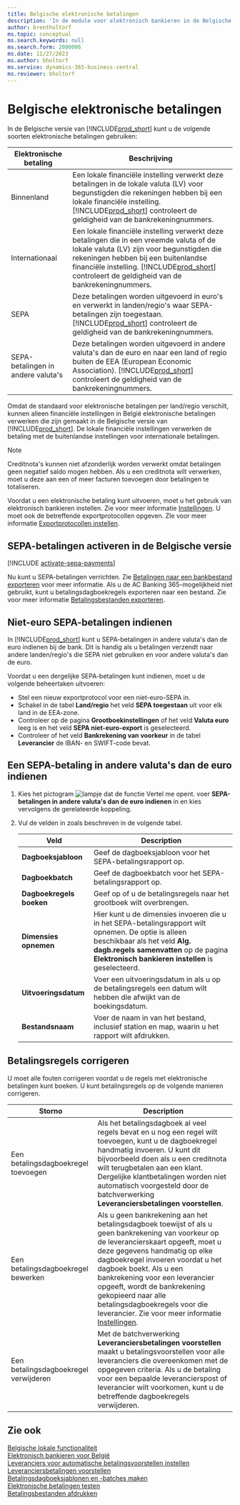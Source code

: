 ```yaml
---
title: Belgische elektronische betalingen
description: 'In de module voor elektronisch bankieren in de Belgische versie van Business Central kunt u elektronische betalingen naar binnen- en buitenland, en SEPA en niet-Euro SEPA verzenden.'
author: brentholtorf
ms.topic: conceptual
ms.search.keywords: null
ms.search.form: 2000006
ms.date: 11/27/2023
ms.author: bholtorf
ms.service: dynamics-365-business-central
ms.reviewer: bholtorf
---
```


# <a name="belgian-electronic-payments"></a>Belgische elektronische betalingen

In de Belgische versie van [!INCLUDE[prod_short](../../includes/prod_short.md)] kunt u de volgende soorten elektronische betalingen gebruiken:  

|Elektronische betaling|Beschrijving|  
|------------------------|---------------------------------------|  
|Binnenland|Een lokale financiële instelling verwerkt deze betalingen in de lokale valuta (LV) voor begunstigden die rekeningen hebben bij een lokale financiële instelling. [!INCLUDE[prod_short](../../includes/prod_short.md)] controleert de geldigheid van de bankrekeningnummers.|  
|Internationaal|Een lokale financiële instelling verwerkt deze betalingen die in een vreemde valuta of de lokale valuta (LV) zijn voor begunstigden die rekeningen hebben bij een buitenlandse financiële instelling. [!INCLUDE[prod_short](../../includes/prod_short.md)] controleert de geldigheid van de bankrekeningnummers.|  
|SEPA|Deze betalingen worden uitgevoerd in euro's en verwerkt in landen/regio's waar SEPA-betalingen zijn toegestaan. [!INCLUDE[prod_short](../../includes/prod_short.md)] controleert de geldigheid van de bankrekeningnummers.|  
|SEPA-betalingen in andere valuta's|Deze betalingen worden uitgevoerd in andere valuta's dan de euro en naar een land of regio buiten de EEA (European Economic Association). [!INCLUDE[prod_short](../../includes/prod_short.md)] controleert de geldigheid van de bankrekeningnummers.|  

Omdat de standaard voor elektronische betalingen per land/regio verschilt, kunnen alleen financiële instellingen in België elektronische betalingen verwerken die zijn gemaakt in de Belgische versie van [!INCLUDE[prod_short](../../includes/prod_short.md)]. De lokale financiële instellingen verwerken de betaling met de buitenlandse instellingen voor internationale betalingen.  

> [!NOTE]  
> Creditnota's kunnen niet afzonderlijk worden verwerkt omdat betalingen geen negatief saldo mogen hebben. Als u een creditnota wilt verwerken, moet u deze aan een of meer facturen toevoegen door betalingen te totaliseren.  

Voordat u een elektronische betaling kunt uitvoeren, moet u het gebruik van elektronisch bankieren instellen. Zie voor meer informatie [Instellingen](belgian-electronic-banking.md#setup). U moet ook de betreffende exportprotocollen opgeven. ZIe voor meer informatie [Exportprotocollen instellen](how-to-set-up-export-protocols.md).  

## <a name="activate-sepa-payments-in-the-belgian-version"></a>SEPA-betalingen activeren in de Belgische versie

[!INCLUDE [activate-sepa-payments](../includes/BENL/activate-sepa-payments.md)]

Nu kunt u SEPA-betalingen verrichten. Zie [Betalingen naar een bankbestand exporteren](../../finance-make-payments-with-bank-data-conversion-service-or-sepa-credit-transfer.md#exporting-payments-to-a-bank-file) voor meer informatie. Als u de AC Banking 365-mogelijkheid niet gebruikt, kunt u betalingsdagboekregels exporteren naar een bestand. Zie voor meer informatie [Betalingsbestanden exporteren](how-to-print-payment-files.md).  

## <a name="file-non-euro-sepa-payments"></a>Niet-euro SEPA-betalingen indienen

In [!INCLUDE[prod_short](../../includes/prod_short.md)] kunt u SEPA-betalingen in andere valuta's dan de euro indienen bij de bank. Dit is handig als u betalingen verzendt naar andere landen/regio's die SEPA niet gebruiken en voor andere valuta's dan de euro.  

Voordat u een dergelijke SEPA-betalingen kunt indienen, moet u de volgende beheertaken uitvoeren:  

- Stel een nieuw exportprotocol voor een niet-euro-SEPA in.  
- Schakel in de tabel **Land/regio** het veld **SEPA toegestaan** uit voor elk land in de EEA-zone.  
- Controleer op de pagina **Grootboekinstellingen** of het veld **Valuta euro** leeg is en het veld **SEPA niet-euro-export** is geselecteerd.  
- Controleer of het veld **Bankrekening van voorkeur** in de tabel **Leverancier** de IBAN- en SWIFT-code bevat.  

## <a name="to-file-a-non-euro-sepa-payment"></a>Een SEPA-betaling in andere valuta's dan de euro indienen

1. Kies het pictogram ![lampje dat de functie Vertel me opent.](../../media/ui-search/search_small.png "Vertel me wat u wilt doen") voer **SEPA-betalingen in andere valuta's dan de euro indienen** in en kies vervolgens de gerelateerde koppeling.  
2. Vul de velden in zoals beschreven in de volgende tabel.  

    |Veld|Description|  
    |---------------------------------|---------------------------------------|  
    |**Dagboeksjabloon**|Geef de dagboeksjabloon voor het SEPA-betalingsrapport op.|  
    |**Dagboekbatch**|Geef de dagboekbatch voor het SEPA-betalingsrapport op.|  
    |**Dagboekregels boeken**|Geef op of u de betalingsregels naar het grootboek wilt overbrengen.|  
    |**Dimensies opnemen**|Hier kunt u de dimensies invoeren die u in het SEPA-betalingsrapport wilt opnemen. De optie is alleen beschikbaar als het veld **Alg. dagb.regels samenvatten** op de pagina **Elektronisch bankieren instellen** is geselecteerd.|  
    |**Uitvoeringsdatum**|Voer een uitvoeringsdatum in als u op de betalingsregels een datum wilt hebben die afwijkt van de boekingsdatum.|  
    |**Bestandsnaam**|Voer de naam in van het bestand, inclusief station en map, waarin u het rapport wilt afdrukken.|  

## <a name="correct-payment-lines"></a>Betalingsregels corrigeren

U moet alle fouten corrigeren voordat u de regels met elektronische betalingen kunt boeken. U kunt betalingsregels op de volgende manieren corrigeren.  

|Storno|Description|  
|----------------|---------------------------------------|  
|Een betalingsdagboekregel toevoegen|Als het betalingsdagboek al veel regels bevat en u nog een regel wilt toevoegen, kunt u de dagboekregel handmatig invoeren. U kunt dit bijvoorbeeld doen als u een creditnota wilt terugbetalen aan een klant. Dergelijke klantbetalingen worden niet automatisch voorgesteld door de batchverwerking **Leveranciersbetalingen voorstellen**.|  
|Een betalingsdagboekregel bewerken|Als u geen bankrekening aan het betalingsdagboek toewijst of als u geen bankrekening van voorkeur op de leverancierskaart opgeeft, moet u deze gegevens handmatig op elke dagboekregel invoeren voordat u het dagboek boekt. Als u een bankrekening voor een leverancier opgeeft, wordt de bankrekening gekopieerd naar alle betalingsdagboekregels voor die leverancier. Zie voor meer informatie [Instellingen](belgian-electronic-banking.md#setup).|  
|Een betalingsdagboekregel verwijderen|Met de batchverwerking **Leveranciersbetalingen voorstellen** maakt u betalingsvoorstellen voor alle leveranciers die overeenkomen met de opgegeven criteria. Als u de betaling voor een bepaalde leverancierspost of leverancier wilt voorkomen, kunt u de betreffende dagboekregels verwijderen.|  


## <a name="see-also"></a>Zie ook

[Belgische lokale functionaliteit](belgium-local-functionality.md)  
[Elektronisch bankieren voor België](belgian-electronic-banking.md)  
[Leveranciers voor automatische betalingsvoorstellen instellen](how-to-set-up-vendors-for-automatic-payment-suggestions.md)  
[Leveranciersbetalingen voorstellen](../../payables-how-suggest-vendor-payments.md)  
[Betalingsdagboeksjablonen en -batches maken](how-to-create-payment-journal-templates-and-batches.md)  
[Elektronische betalingen testen](how-to-test-electronic-payments.md)  
[Betalingsbestanden afdrukken](how-to-print-payment-files.md)  
